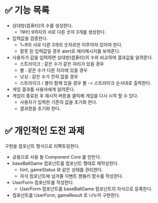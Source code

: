 # ✅ 기능 목록 
- 상대방(컴퓨터)의 수를 생성한다.
    - 1부터 9까지의 서로 다른 숫자 3개를 생성한다. 
- 입력값을 검증한다.
    - 1~9의 서로 다른 3개의 숫자로만 이루어져 있어야 한다. 
    - 잘못 된 입력값일 경우 alert로 에러메시지를 보여준다.  
- 사용자가 값을 입력하면 상대방(컴퓨터)의 수와 비교하여 결과값을 알려준다.
    - 스트라이크 : 같은 수가 같은 자리가 있을 경우
    - 볼 : 같은 수가 다른 자리에 있을 경우
    - 낫싱 : 같은 수가 전혀 없을 경우
    - 스트라이크 / 볼이 함께 있을 경우 볼 -> 스트라이크 순서대로 출력한다. 
- 게임 결과를 사용자에게 알려준다.
- 게임이 종료된 후 재시작 버튼을 클릭해 게임을 다시 시작 할 수 있다.
    - 사용자가 입력한 기존의 값을 초기화 한다.
    - 결과창을 초기화 한다. 

# ✅ 개인적인 도전 과제
구현을 컴포넌트 형식으로 리팩토링한다.
- 공용으로 사용 될 Component Core 를 만든다.
- baseBallGame 컴포넌트를 컴포넌트 형태로 재작성한다.
    - hint, gameStatus 와 같은 상태를 관리한다.
    - 자식 컴포넌트에 넘겨줄 이벤트 핸들러 함수를 작성한다. 
- UserForm 컴포넌트를 작성한다.
    - UserForm 컴포넌트를 baseBallGame 컴포넌트의 자식으로 등록한다.
- 컴포넌트를 UserForm, gameResult 로 나누어 구현한다.